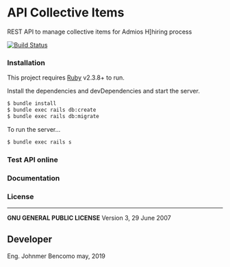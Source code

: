 
# API Collective Items
REST API to manage collective items for Admios H]hiring process

[![Build Status](https://travis-ci.org/joemccann/dillinger.svg?branch=master)](https://travis-ci.org/joemccann/dillinger)

### Installation

This project requires [Ruby](https://www.ruby-lang.org) v2.3.8+ to run.

Install the dependencies and devDependencies and start the server.

```sh
$ bundle install
$ bundle exec rails db:create
$ bundle exec rails db:migrate
```

To run the server...

```sh
$ bundle exec rails s
```

### Test API online


### Documentation


### License
----

**GNU GENERAL PUBLIC LICENSE**
Version 3, 29 June 2007

## Developer
Eng. Johnmer Bencomo
may, 2019
